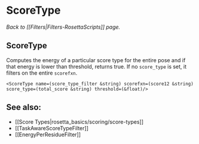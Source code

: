 # ScoreType
*Back to [[Filters|Filters-RosettaScripts]] page.*
## ScoreType

Computes the energy of a particular score type for the entire pose and if that energy is lower than threshold, returns true.  If no `score_type` is set, it filters on the entire `scorefxn`.

```
<ScoreType name=(score_type_filter &string) scorefxn=(score12 &string) score_type=(total_score &string) threshold=(&float)/>
```

## See also:

* [[Score Types|rosetta_basics/scoring/score-types]]
* [[TaskAwareScoreTypeFilter]]
* [[EnergyPerResidueFilter]]

